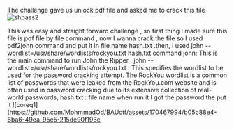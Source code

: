 The challenge  gave us unlock pdf file  and asked me to crack this file
![shpass2](https://github.com/MohmmadOd/BAUctf/assets/170467994/9a23ea11-65e6-4d2c-b39f-0c924d7dba47)

This was easy and straight forward challenge , so first thing I made sure this file is pdf file by file command , now I wanna crack the file so I used pdf2john command and put it in file name hash.txt .then, I used john --wordlist=/usr/share/wordlists/rockyou.txt  hash.txt 
 command john: This is the main command to run John the Ripper ,
john --wordlist=/usr/share/wordlists/rockyou.txt : This specifies the wordlist to be used for the password cracking attempt. The RockYou wordlist is a common list of passwords that were leaked from the RockYou.com website and is often used in password cracking due to its extensive collection of real-world passwords, 
hash.txt : file name 
when run it I got the password the put it 
![coreq1](https://github.com/MohmmadOd/BAUctf/assets/170467994/b05b88e4-6ba6-49ea-95e5-215de90f193c


